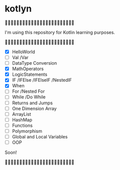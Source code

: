 # kotlyn
:panda_face::panda_face::panda_face::panda_face::panda_face::panda_face::panda_face::panda_face::panda_face::panda_face::panda_face::panda_face::panda_face::panda_face::panda_face::panda_face::panda_face::panda_face::panda_face::panda_face::panda_face::panda_face::panda_face::panda_face:

I'm using this repository for Kotlin learning purposes.

:panda_face::panda_face::panda_face::panda_face::panda_face::panda_face::panda_face::panda_face::panda_face::panda_face::panda_face::panda_face::panda_face::panda_face::panda_face::panda_face::panda_face::panda_face::panda_face::panda_face::panda_face::panda_face::panda_face::panda_face:

- [x] HelloWorld
- [ ] Val /Var
- [ ] DataType Conversion
- [x] MathOperators
- [x] LogicStatements
- [x] IF /IFElse /IFElseIF /NestedIF
- [x] When
- [ ] For /Nested For
- [ ] While /Do While
- [ ] Returns and Jumps
- [ ] One Dimension Array
- [ ] ArrayList
- [ ] HashMap
- [ ] Functions
- [ ] Polymorphism
- [ ] Global and Local Variables 
- [ ] OOP

Soon!

:panda_face::panda_face::panda_face::panda_face::panda_face::panda_face::panda_face::panda_face::panda_face::panda_face::panda_face::panda_face::panda_face::panda_face::panda_face::panda_face::panda_face::panda_face::panda_face::panda_face::panda_face::panda_face::panda_face::panda_face:
